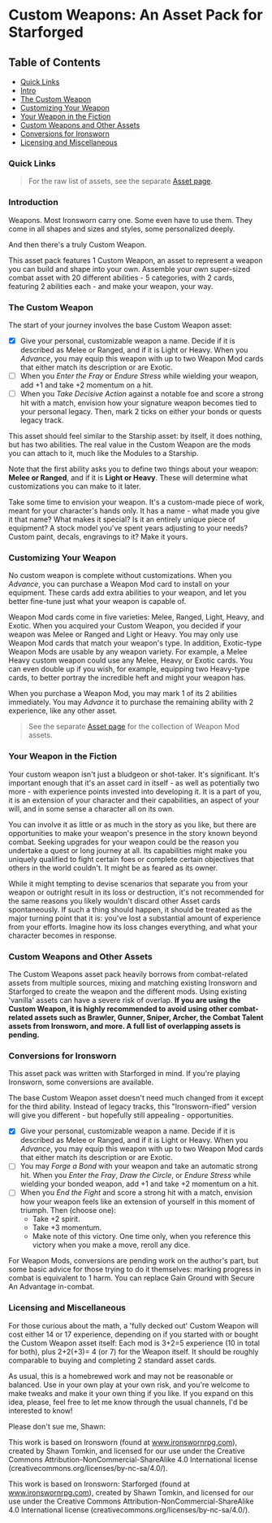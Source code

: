 # Custom Weapons: An Asset Pack for Starforged

## Table of Contents
- [Quick Links](#quick-links)
- [Intro](#introduction)
- [The Custom Weapon](#the-custom-weapon)
- [Customizing Your Weapon](#customizing-your-weapon)
- [Your Weapon in the Fiction](#your-weapon-in-the-fiction)
- [Custom Weapons and Other Assets](#custom-weapons-and-other-assets)
- [Conversions for Ironsworn](#conversions-for-ironsworn)
- [Licensing and Miscellaneous](#licensing-and-miscellaneous)

### Quick Links

> For the raw list of assets, see the separate [Asset page](/custom-weapons/assets.html).

### Introduction

Weapons. Most Ironsworn carry one. Some even have to use them. They come in all shapes and sizes and styles, some personalized deeply.

And then there's a truly Custom Weapon.

This asset pack features 1 Custom Weapon, an asset to represent a weapon you can build and shape into your own. Assemble your own super-sized combat asset with 20 different abilities - 5 categories, with 2 cards, featuring 2 abilities each - and make your weapon, your way.

### The Custom Weapon

The start of your journey involves the base Custom Weapon asset:

- [x] Give your personal, customizable weapon a name. Decide if it is described as Melee or Ranged, and if it is Light or Heavy. When you *Advance*, you may equip this weapon with up to two Weapon Mod cards that either match its description or are Exotic.
- [ ] When you *Enter the Fray* or *Endure Stress* while wielding your weapon, add +1 and take +2 momentum on a hit.
- [ ] When you *Take Decisive Action* against a notable foe and score a strong hit with a match, envision how your signature weapon becomes tied to your personal legacy. Then, mark 2 ticks on either your bonds or quests legacy track.

This asset should feel similar to the Starship asset: by itself, it does nothing, but has two abilities. The real value in the Custom Weapon are the mods you can attach to it, much like the Modules to a Starship.

Note that the first ability asks you to define two things about your weapon: **Melee or Ranged**, and if it is **Light or Heavy**. These will determine what customizations you can make to it later.

Take some time to envision your weapon. It's a custom-made piece of work, meant for your character's hands only. It has a name - what made you give it that name? What makes it special? Is it an entirely unique piece of equipment? A stock model you've spent years adjusting to your needs? Custom paint, decals, engravings to it? Make it yours.

### Customizing Your Weapon

No custom weapon is complete without customizations. When you *Advance*, you can purchase a Weapon Mod card to install on your equipment. These cards add extra abilities to your weapon, and let you better fine-tune just what your weapon is capable of.

Weapon Mod cards come in five varieties: Melee, Ranged, Light, Heavy, and Exotic. When you acquired your Custom Weapon, you decided if your weapon was Melee or Ranged and Light or Heavy. You may only use Weapon Mod cards that match your weapon's type. In addition, Exotic-type Weapon Mods are usable by any weapon variety. For example, a Melee Heavy custom weapon could use any Melee, Heavy, or Exotic cards. You can even double up if you wish, for example, equipping two Heavy-type cards, to better portray the incredible heft and might your weapon has.

When you purchase a Weapon Mod, you may mark 1 of its 2 abilities immediately. You may *Advance* it to purchase the remaining ability with 2 experience, like any other asset.

> See the separate [Asset page](/custom-weapons/assets.md) for the collection of Weapon Mod assets.

### Your Weapon in the Fiction

Your custom weapon isn't just a bludgeon or shot-taker. It's significant. It's important enough that it's an asset card in itself - as well as potentially two more - with experience points invested into developing it. It is a part of you, it is an extension of your character and their capabilities, an aspect of your will, and in some sense a character all on its own.

You can involve it as little or as much in the story as you like, but there are opportunities to make your weapon's presence in the story known beyond combat. Seeking upgrades for your weapon could be the reason you undertake a quest or long journey at all. Its capabilities might make you uniquely qualified to fight certain foes or complete certain objectives that others in the world couldn't. It might be as feared as its owner.

While it might tempting to devise scenarios that separate you from your weapon or outright result in its loss or destruction, it's not recommended for the same reasons you likely wouldn't discard other Asset cards spontaneously. If such a thing should happen, it should be treated as the major turning point that it is: you've lost a substantial amount of experience from your efforts. Imagine how its loss changes everything, and what your character becomes in response.

### Custom Weapons and Other Assets

The Custom Weapons asset pack heavily borrows from combat-related assets from multiple sources, mixing and matching existing Ironsworn and Starforged to create the weapon and the different mods. Using existing 'vanilla' assets can have a severe risk of overlap. **If you are using the Custom Weapon, it is highly recommended to avoid using other combat-related assets such as Brawler, Gunner, Sniper, Archer, the Combat Talent assets from Ironsworn, and more. A full list of overlapping assets is pending.**

### Conversions for Ironsworn

This asset pack was written with Starforged in mind. If you're playing Ironsworn, some conversions are available.

The base Custom Weapon asset doesn't need much changed from it except for the third ability. Instead of legacy tracks, this "Ironsworn-ified" version will give you different - but hopefully still appealing - opportunities.

- [x] Give your personal, customizable weapon a name. Decide if it is described as Melee or Ranged, and if it is Light or Heavy. When you *Advance*, you may equip this weapon with up to two Weapon Mod cards that either match its description or are Exotic.
- [ ] You may *Forge a Bond* with your weapon and take an automatic strong hit. When you *Enter the Fray*, *Draw the Circle*, or *Endure Stress* while wielding your bonded weapon, add +1 and take +2 momentum on a hit.
- [ ] When you *End the Fight* and score a strong hit with a match, envision how your weapon feels like an extension of yourself in this moment of triumph. Then (choose one):
  - Take +2 spirit.
  - Take +3 momentum.
  - Make note of this victory. One time only, when you reference this victory when you make a move, reroll any dice.

For Weapon Mods, conversions are pending work on the author's part, but some basic advice for those trying to do it themselves: marking progress in combat is equivalent to 1 harm. You can replace Gain Ground with Secure An Advantage in-combat.

### Licensing and Miscellaneous

For those curious about the math, a 'fully decked out' Custom Weapon will cost either 14 or 17 experience, depending on if you started with or bought the Custom Weapon asset itself: Each mod is 3+2=5 experience (10 in total for both), plus 2+2(+3)= 4 (or 7) for the Weapon itself. It should be roughly comparable to buying and completing 2 standard asset cards.

As usual, this is a homebrewed work and may not be reasonable or balanced. Use in your own play at your own risk, and you're welcome to make tweaks and make it your own thing if you like. If you expand on this idea, please, feel free to let me know through the usual channels, I'd be interested to know!

Please don't sue me, Shawn:

This work is based on Ironsworn (found at www.ironswornrpg.com), created by Shawn Tomkin, and licensed for our use under the Creative Commons Attribution-NonCommercial-ShareAlike 4.0 International license  (creativecommons.org/licenses/by-nc-sa/4.0/).

This work is based on Ironsworn: Starforged (found at www.ironswornrpg.com), created by Shawn Tomkin, and licensed for our use under the Creative Commons Attribution-NonCommercial-ShareAlike 4.0 International license  (creativecommons.org/licenses/by-nc-sa/4.0/).